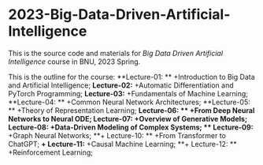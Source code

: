 # 2023-Big-Data-Driven-Artificial-Intelligence
This is the source code and materials for *Big Data Driven Artificial Intelligence* course in BNU, 2023 Spring.

This is the outline for the course:
**Lecture-01: **
  +Introduction to Big Data and Artificial Intelligence;
**Lecture-02:**
  +Automatic Differentiation and PyTorch Programming;
**Lecture-03:**
  +Fundamentals of Machine Learning;
**Lecture-04: **
  +Common Neural Network Architectures;
**Lecture-05: **
  +Theory of Representation Learning;
**Lecture-06: **
  +From Deep Neural Networks to Neural ODE;
**Lecture-07:**
  +Overview of Generative Models;
 **Lecture-08:**
  +Data-Driven Modeling of Complex Systems;
** Lecture-09:**
  +Graph Neural Networks;
**+ Lecture-10: **
  +From Transformer to ChatGPT;
**+ Lecture-11:** 
  +Causal Machine Learning;
**+ Lecture-12: **
  +Reinforcement Learning;
